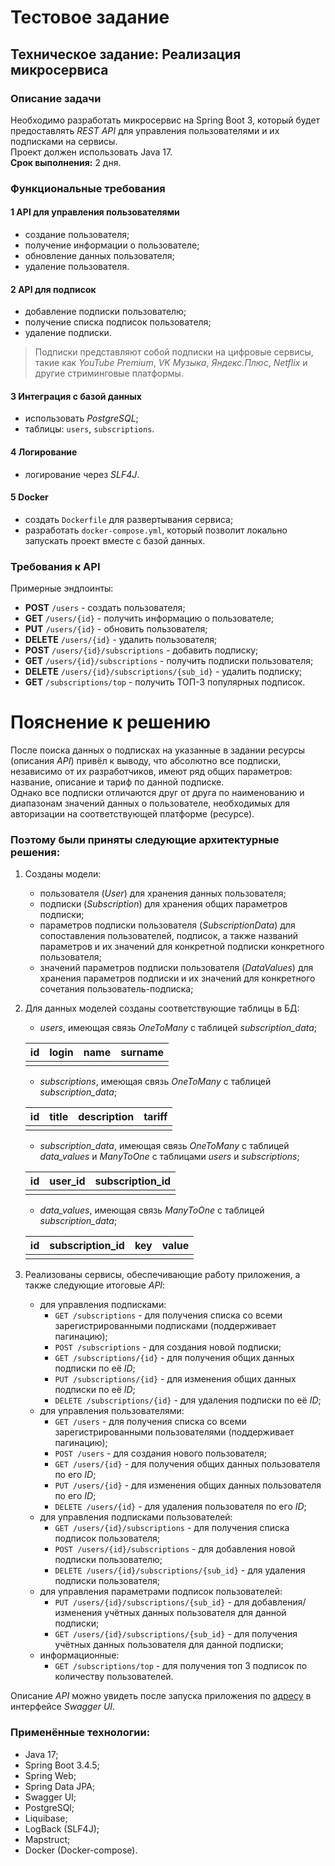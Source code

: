 # Тестовое задание

## Техническое задание: Реализация микросервиса

### Описание задачи

Необходимо разработать микросервис на Spring Boot 3, который будет предоставлять _REST API_ для управления
пользователями и их подписками на сервисы.  
Проект должен использовать Java 17.  
**Срок выполнения:** 2 дня.

### Функциональные требования

#### 1 API для управления пользователями

- создание пользователя;
- получение информации о пользователе;
- обновление данных пользователя;
- удаление пользователя.

#### 2 API для подписок

- добавление подписки пользователю;
- получение списка подписок пользователя;
- удаление подписки.

> Подписки представляют собой подписки на цифровые сервисы, такие как _YouTube Premium_, _VK Музыка_, _Яндекс.Плюс_,
> _Netflix_ и другие стриминговые платформы.

#### 3 Интеграция с базой данных

- использовать _PostgreSQL_;
- таблицы: `users`, `subscriptions`.

#### 4 Логирование

- логирование через _SLF4J_.

#### 5 Docker

- создать `Dockerfile` для развертывания сервиса;
- разработать `docker-compose.yml`, который позволит локально запускать проект вместе с базой данных.

### Требования к API

Примерные эндпоинты:

- **POST** `/users` - создать пользователя;
- **GET** `/users/{id}` - получить информацию о пользователе;
- **PUT** `/users/{id}` - обновить пользователя;
- **DELETE** `/users/{id}` - удалить пользователя;
- **POST** `/users/{id}/subscriptions` - добавить подписку;
- **GET** `/users/{id}/subscriptions` - получить подписки пользователя;
- **DELETE** `/users/{id}/subscriptions/{sub_id}` - удалить подписку;
- **GET** `/subscriptions/top` - получить ТОП-3 популярных подписок.

# Пояснение к решению

После поиска данных о подписках на указанные в задании ресурсы (описания _API_) привёл к выводу, что абсолютно все
подписки, независимо от их разработчиков, имеют ряд общих параметров: название, описание и тариф по данной подписке.  
Однако все подписки отличаются друг от друга по наименованию и диапазонам значений данных о пользователе, необходимых
для авторизации на соответствующей платформе (ресурсе).

### Поэтому были приняты следующие архитектурные решения:

1. Созданы модели:
    - пользователя (_User_) для хранения данных пользователя;
    - подписки (_Subscription_) для хранения общих параметров подписки;
    - параметров подписки пользователя (_SubscriptionData_) для сопоставления пользователей, подписок, а также названий
      параметров и их значений для конкретной подписки конкретного пользователя;
    - значений параметров подписки пользователя (_DataValues_) для хранения параметров подписки и их значений для
      конкретного сочетания пользователь-подписка;
2. Для данных моделей созданы соответствующие таблицы в БД:
    - _users_, имеющая связь _OneToMany_ с таблицей _subscription_data_;

   | **id** | **login** | **name** | **surname** |
   |:------:|:---------:|:--------:|:-----------:|
   |        |           |          |             |

    - _subscriptions_, имеющая связь _OneToMany_ с таблицей _subscription_data_;

   | **id** | **title** | **description** | **tariff** |
   |:------:|:---------:|:---------------:|:----------:|
   |        |           |                 |            |

    - _subscription_data_, имеющая связь _OneToMany_ с таблицей _data_values_ и _ManyToOne_ с таблицами _users_ и
      _subscriptions_;

   | **id** | **user_id** | **subscription_id** |
   |:------:|:-----------:|:-------------------:|
   |        |             |                     |

    - _data_values_, имеющая связь _ManyToOne_ с таблицей _subscription_data_;

   | **id** | **subscription_id** | **key** | **value** |
   |:------:|:-------------------:|:-------:|:---------:|
   |        |                     |         |           |

3. Реализованы сервисы, обеспечивающие работу приложения, а также следующие итоговые _API_:
    - для управления подписками:
        * `GET /subscriptions` - для получения списка со всеми зарегистрированными подписками (поддерживает пагинацию);
        * `POST /subscriptions` - для создания новой подписки;
        * `GET /subscriptions/{id}` - для получения общих данных подписки по её _ID_;
        * `PUT /subscriptions/{id}` - для изменения общих данных подписки по её _ID_;
        * `DELETE /subscriptions/{id}` - для удаления подписки по её _ID_;
    - для управления пользователями:
        * `GET /users` - для получения списка со всеми зарегистрированными пользователями (поддерживает пагинацию);
        * `POST /users` - для создания нового пользователя;
        * `GET /users/{id}` - для получения общих данных пользователя по его _ID_;
        * `PUT /users/{id}` - для изменения общих данных пользователя по его _ID_;
        * `DELETE /users/{id}` - для удаления пользователя по его _ID_;
    - для управления подписками пользователей:
       * `GET /users/{id}/subscriptions` - для получения списка подписок пользователя;
       * `POST /users/{id}/subscriptions` - для добавления новой подписки пользователю;
       * `DELETE /users/{id}/subscriptions/{sub_id}` - для удаления подписки пользователя;
    - для управления параметрами подписок пользователей:
       * `PUT /users/{id}/subscriptions/{sub_id}` - для добавления/изменения учётных данных пользователя для данной подписки;
       * `GET /users/{id}/subscriptions/{sub_id}` - для получения учётных данных пользователя для данной подписки;
    - информационные:
        * `GET /subscriptions/top` - для получения топ 3 подписок по количеству пользователей.

Описание _API_ можно увидеть после запуска приложения по [адресу](http://localhost:8080/swagger-ui/index.html) в 
интерфейсе _Swagger UI_.  

### Применённые технологии:

- Java 17;
- Spring Boot 3.4.5;
- Spring Web;
- Spring Data JPA;
- Swagger UI;
- PostgreSQl;
- Liquibase;
- LogBack (SLF4J);
- Mapstruct;
- Docker (Docker-compose).

